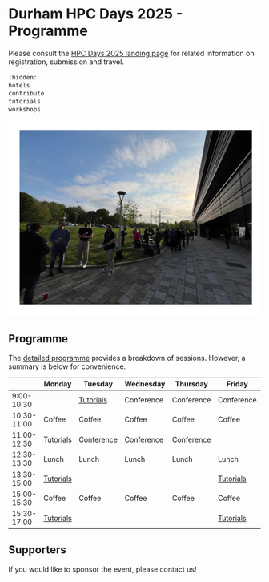 # Durham HPC Days 2025 - Programme

Please consult the [HPC Days 2025 landing page](https://www.durham.ac.uk/research/institutes-and-centres/data-science/events-/durham---hpc-days/) for related information on registration, submission and travel.

```{toctree}
:hidden:
hotels
contribute
tutorials
workshops
```


![HPCDays](../images/HPC-days-pic.png)

## Programme

The [detailed programme](programme.md) provides a breakdown of sessions.  However, a summary is below for convenience.

|             | Monday    | Tuesday   | Wednesday  | Thursday   | Friday     | Saturday |
| ----------- | --------- | --------- | ---------- | ---------- | ---------- | -------- |
|  9:00-10:30 |                        | [Tutorials](tutorials)  | Conference | Conference | Conference |          |
| 10:30-11:00 | Coffee                 | Coffee                  | Coffee     | Coffee     | Coffee     |
| 11:00-12:30 | [Tutorials](tutorials.md)  | Conference              | Conference | Conference |
| 12:30-13:30 | Lunch     | Lunch      | Lunch                   | Lunch      | Lunch      |
| 13:30-15:00 | [Tutorials](tutorials.md) |                         |            |            | [Tutorials](tutorials.md)
| 15:00-15:30 | Coffee    | Coffee     | Coffee                  | Coffee     | Coffee     |
| 15:30-17:00 | [Tutorials](tutorials.md) |                         |            |            | [Tutorials](tutorials.md)


## Supporters

If you would like to sponsor the event, please contact us!

